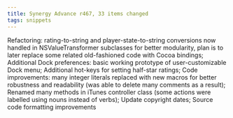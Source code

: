 ```yaml
---
title: Synergy Advance r467, 33 items changed
tags: snippets
---
```


Refactoring: rating-to-string and player-state-to-string conversions now handled in NSValueTransformer subclasses for better modularity, plan is to later replace some related old-fashioned code with Cocoa bindings; Additional Dock preferences: basic working prototype of user-customizable Dock menu; Additional hot-keys for setting half-star ratings; Code improvements: many integer literals replaced with new macros for better robustness and readability (was able to delete many comments as a result); Renamed many methods in iTunes controller class (some actions were labelled using nouns instead of verbs); Update copyright dates; Source code formatting improvements
